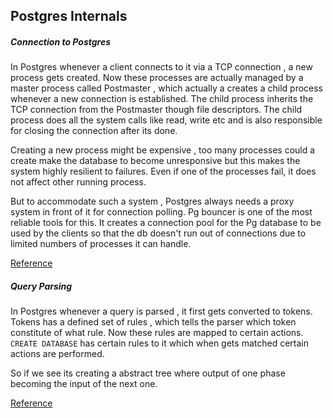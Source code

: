 ## Postgres Internals

##### Connection to Postgres

In Postgres whenever a client connects to it via a TCP connection , a new process gets created. Now these processes are actually managed by a master process called Postmaster , which actually a creates a child process whenever a new connection is established. The child process inherits the TCP connection from the Postmaster though file descriptors. The child process does all the system calls like read, write etc and is also responsible for closing the connection after its done.

Creating a new process might be expensive , too many processes could a create make the database to become unresponsive but this makes the system highly resilient to failures. Even if one of the processes fail, it does not affect other running process.

But to accommodate such a system , Postgres always needs a proxy system in front of it for connection polling. Pg bouncer is one of the most reliable tools for this. It creates a connection pool for the Pg database to be used by the clients so that the db doesn't run out of connections due to limited numbers of processes it can handle. 

[Reference](https://www.youtube.com/watch?v=o7qLKfILuD8)

##### Query Parsing

In Postgres whenever a query is parsed , it first gets converted to tokens. Tokens has a defined set of rules , which tells the parser which token constitute of what rule. Now these rules are mapped to certain actions. 
`CREATE DATABASE` has certain rules to it which when gets matched certain actions are performed. 

So if we see its creating a abstract tree where output of one phase becoming the input of the next one.


[Reference](https://www.youtube.com/watch?v=m8PtOY3aWL0)
